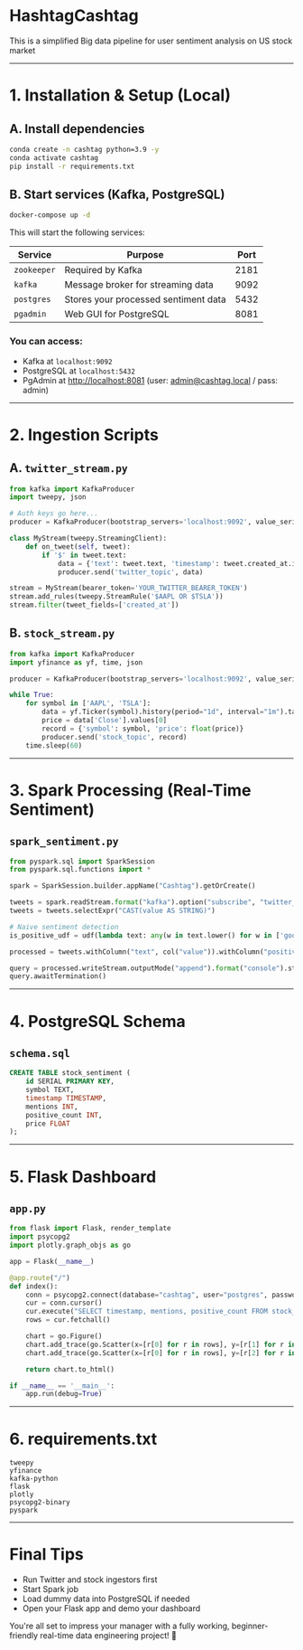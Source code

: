 #  HashtagCashtag

This is a simplified Big data pipeline for user sentiment analysis on US stock market

---

#  1. Installation & Setup (Local)

## A. Install dependencies
```bash
conda create -n cashtag python=3.9 -y
conda activate cashtag
pip install -r requirements.txt
```

## B. Start services (Kafka, PostgreSQL)
```bash
docker-compose up -d
```

This will start the following services:

| Service     | Purpose                             | Port   |
|-------------|-------------------------------------|--------|
| `zookeeper` | Required by Kafka                   | 2181   |
| `kafka`     | Message broker for streaming data   | 9092   |
| `postgres`  | Stores your processed sentiment data| 5432   |
| `pgadmin`   | Web GUI for PostgreSQL              | 8081   |

### You can access:
- Kafka at `localhost:9092`
- PostgreSQL at `localhost:5432`
- PgAdmin at [http://localhost:8081](http://localhost:8081) (user: admin@cashtag.local / pass: admin)

---

#  2. Ingestion Scripts

## A. `twitter_stream.py`
```python
from kafka import KafkaProducer
import tweepy, json

# Auth keys go here...
producer = KafkaProducer(bootstrap_servers='localhost:9092', value_serializer=lambda v: json.dumps(v).encode('utf-8'))

class MyStream(tweepy.StreamingClient):
    def on_tweet(self, tweet):
        if '$' in tweet.text:
            data = {'text': tweet.text, 'timestamp': tweet.created_at.isoformat()}
            producer.send('twitter_topic', data)

stream = MyStream(bearer_token='YOUR_TWITTER_BEARER_TOKEN')
stream.add_rules(tweepy.StreamRule('$AAPL OR $TSLA'))
stream.filter(tweet_fields=['created_at'])
```

## B. `stock_stream.py`
```python
from kafka import KafkaProducer
import yfinance as yf, time, json

producer = KafkaProducer(bootstrap_servers='localhost:9092', value_serializer=lambda v: json.dumps(v).encode('utf-8'))

while True:
    for symbol in ['AAPL', 'TSLA']:
        data = yf.Ticker(symbol).history(period="1d", interval="1m").tail(1)
        price = data['Close'].values[0]
        record = {'symbol': symbol, 'price': float(price)}
        producer.send('stock_topic', record)
    time.sleep(60)
```

---

#  3. Spark Processing (Real-Time Sentiment)

## `spark_sentiment.py`
```python
from pyspark.sql import SparkSession
from pyspark.sql.functions import *

spark = SparkSession.builder.appName("Cashtag").getOrCreate()

tweets = spark.readStream.format("kafka").option("subscribe", "twitter_topic").load()
tweets = tweets.selectExpr("CAST(value AS STRING)")

# Naive sentiment detection
is_positive_udf = udf(lambda text: any(w in text.lower() for w in ['good','buy','up']), BooleanType())

processed = tweets.withColumn("text", col("value")).withColumn("positive", is_positive_udf(col("text")))

query = processed.writeStream.outputMode("append").format("console").start()
query.awaitTermination()
```

---

#  4. PostgreSQL Schema

## `schema.sql`
```sql
CREATE TABLE stock_sentiment (
    id SERIAL PRIMARY KEY,
    symbol TEXT,
    timestamp TIMESTAMP,
    mentions INT,
    positive_count INT,
    price FLOAT
);
```

---

#  5. Flask Dashboard

## `app.py`
```python
from flask import Flask, render_template
import psycopg2
import plotly.graph_objs as go

app = Flask(__name__)

@app.route("/")
def index():
    conn = psycopg2.connect(database="cashtag", user="postgres", password="postgres", host="localhost")
    cur = conn.cursor()
    cur.execute("SELECT timestamp, mentions, positive_count FROM stock_sentiment WHERE symbol='AAPL'")
    rows = cur.fetchall()

    chart = go.Figure()
    chart.add_trace(go.Scatter(x=[r[0] for r in rows], y=[r[1] for r in rows], name="Mentions"))
    chart.add_trace(go.Scatter(x=[r[0] for r in rows], y=[r[2] for r in rows], name="Positives"))

    return chart.to_html()

if __name__ == '__main__':
    app.run(debug=True)
```

---

#  6. requirements.txt
```
tweepy
yfinance
kafka-python
flask
plotly
psycopg2-binary
pyspark
```

---

#  Final Tips
- Run Twitter and stock ingestors first
- Start Spark job
- Load dummy data into PostgreSQL if needed
- Open your Flask app and demo your dashboard

You're all set to impress your manager with a fully working, beginner-friendly real-time data engineering project! 🎉
